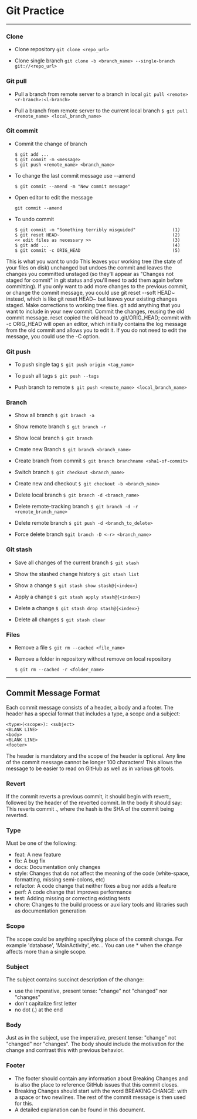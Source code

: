 # Git Practice
<hr/>

### Clone
- Clone repository  `git clone <repo_url>`

- Clone single branch  `git clone -b <branch_name> --single-branch git://<repo_url>`

### Git pull

- Pull a branch from remote server to a branch in local  `git pull <remote> <r-branch>:<l-branch>`

- Pull a branch from remote server to the current local branch  `$ git pull <remote_name> <local_branch_name>`

### Git commit

- Commit the change of branch
    ```
    $ git add ...
    $ git commit -m <message>
    $ git push <remote_name> <branch_name>
    ```

- To change the last commit message use --amend

    `$ git commit --amend -m "New commit message"`

- Open editor to edit the message

    `git commit --amend`

- To undo commit

    ```
    $ git commit -m "Something terribly misguided"              (1)
    $ git reset HEAD~                                           (2)
    << edit files as necessary >>                               (3)
    $ git add ...                                               (4)
    $ git commit -c ORIG_HEAD                                   (5)
    ```
This is what you want to undo
This leaves your working tree (the state of your files on disk) unchanged but undoes the commit and leaves the changes you committed unstaged (so they'll appear as "Changes not staged for commit" in git status and you'll need to add them again before committing). If you only want to add more changes to the previous commit, or change the commit message, you could use git reset --soft HEAD~ instead, which is like git reset HEAD~ but leaves your existing changes staged.
Make corrections to working tree files.
git add anything that you want to include in your new commit.
Commit the changes, reusing the old commit message. reset copied the old head to .git/ORIG_HEAD; commit with -c ORIG_HEAD will open an editor, which initially contains the log message from the old commit and allows you to edit it. If you do not need to edit the message, you could use the -C option.

### Git push

- To push single tag  `$ git push origin <tag_name>`

- To push all tags  `$ git push --tags`

- Push branch to remote  `$ git push <remote_name> <local_branch_name>`

### Branch

- Show all branch `$ git branch -a`

- Show remote branch `$ git branch -r`

- Show local branch `$ git branch`

- Create new Branch `$ git branch <branch_name>`

- Create branch from commit  `$ git branch branchname <sha1-of-commit>`

- Switch branch  `$ git checkout <branch_name>`

- Create new and checkout  `$ git checkout -b <branch_name>`

- Delete local branch `$ git branch -d <branch_name>`

- Delete remote-tracking branch `$ git branch -d -r <remote_branch_name>`

- Delete remote branch `$ git push -d <branch_to_delete>`

- Force delete branch `$git branch -D <-r> <branch_name>`

### Git stash

- Save all changes of the current branch `$ git stash`

- Show the stashed change history `$ git stash list`

- Show a change  `$ git stash show stash@{<index>}`

- Apply a change `$ git stash apply stash@{<index>}`

- Delete a change `$ git stash drop stash@{<index>}`

- Delete all changes `$ git stash clear`

### Files
- Remove a file  `$ git rm --cached <file_name>`

- Remove a folder in repository without remove on local repository

    `$ git rm --cached -r <folder_name>`

<hr/>

## Commit Message Format

Each commit message consists of a header, a body and a footer. The header has a special format that includes a type, a scope and a subject:

    <type>(<scope>): <subject>
    <BLANK LINE>
    <body>
    <BLANK LINE>
    <footer>

The header is mandatory and the scope of the header is optional. Any line of the commit message cannot be longer 100 characters! This allows the message to be easier to read on GitHub as well as in various git tools.

### Revert

If the commit reverts a previous commit, it should begin with revert:, followed by the header of the reverted commit. In the body it should say: This reverts commit <hash>., where the hash is the SHA of the commit being reverted.

### Type

Must be one of the following:

  - feat: A new feature
  - fix: A bug fix
  - docs: Documentation only changes
  - style: Changes that do not affect the meaning of the code (white-space, formatting, missing semi-colons, etc)
  - refactor: A code change that neither fixes a bug nor adds a feature
  - perf: A code change that improves performance
  - test: Adding missing or correcting existing tests
  - chore: Changes to the build process or auxiliary tools and libraries such as documentation generation
    
### Scope

The scope could be anything specifying place of the commit change. For example 'database', 'MainActivity', etc... You can use * when the change affects more than a single scope.

### Subject

The subject contains succinct description of the change: 
  - use the imperative, present tense: "change" not "changed" nor "changes"
  - don't capitalize first letter
  - no dot (.) at the end
    
### Body

Just as in the subject, use the imperative, present tense: "change" not "changed" nor "changes". The body should include the motivation for the change and contrast this with previous behavior.

### Footer

  - The footer should contain any information about Breaking Changes and is also the place to reference GitHub issues that this commit closes.
  - Breaking Changes should start with the word BREAKING CHANGE: with a space or two newlines. The rest of the commit message is then used for this.
  - A detailed explanation can be found in this document.
